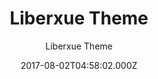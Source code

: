 ---
title: Liberxue Theme
github: https://github.com/Liberxue/liberxue.github.io
demo: https://liberxue.github.io/
author: Liberxue Theme
ssg:
  - Jekyll
cms:
  - No Cms
date: 2017-08-02T04:58:02.000Z
description: >-
  Liberxue blog for lightweight Jekyll  themes  轻量级自适应 简洁 卡片式博客主题 3秒搞定GitHub
  blog
stale: true
---